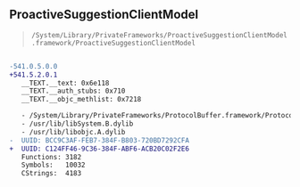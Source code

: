 ## ProactiveSuggestionClientModel

> `/System/Library/PrivateFrameworks/ProactiveSuggestionClientModel.framework/ProactiveSuggestionClientModel`

```diff

-541.0.5.0.0
+541.5.2.0.1
   __TEXT.__text: 0x6e118
   __TEXT.__auth_stubs: 0x710
   __TEXT.__objc_methlist: 0x7218

   - /System/Library/PrivateFrameworks/ProtocolBuffer.framework/ProtocolBuffer
   - /usr/lib/libSystem.B.dylib
   - /usr/lib/libobjc.A.dylib
-  UUID: BCC9C3AF-FEB7-384F-B803-720BD7292CFA
+  UUID: C124FF46-9C36-384F-ABF6-ACB20C02F2E6
   Functions: 3182
   Symbols:   10032
   CStrings:  4183

```
